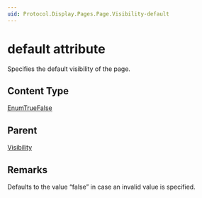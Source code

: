 ```yaml
---
uid: Protocol.Display.Pages.Page.Visibility-default
---
```


# default attribute

Specifies the default visibility of the page.

## Content Type

[EnumTrueFalse](xref:Protocol-EnumTrueFalse)

## Parent

[Visibility](xref:Protocol.Display.Pages.Page.Visibility)

## Remarks

Defaults to the value “false” in case an invalid value is specified.